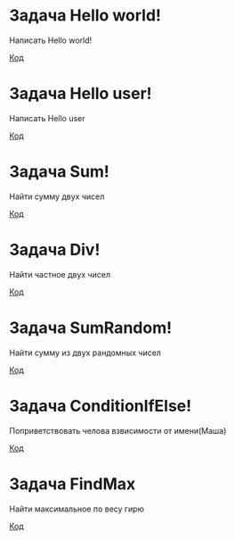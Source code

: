  # Задача Hello world! 
Написать Hello world!

 [Код](Ex001_HelloConcole/Program.cs)

  # Задача Hello user!
 Написать Hello user

 [Код](Ex002_HelloUser/Program.cs)

# Задача Sum!
Найти сумму двух чисел

[Код](Ex003_Sum/Program.cs)

# Задача Div!
Найти частное двух чисел

[Код](Ex004_Div/Program.cs)

# Задача SumRandom!
Найти сумму  из двух рандомных чисел

[Код](Ex005_SumRandom/Program.cs)

# Задача ConditionIfElse!
Поприветствовать челова взвисимости от имени(Маша)

[Код](Ex006_ConditionIfElse/Program.cs)

# Задача FindMax
Найти максимальное по весу гирю

[Код](Ex007_FindMax/Program.cs)